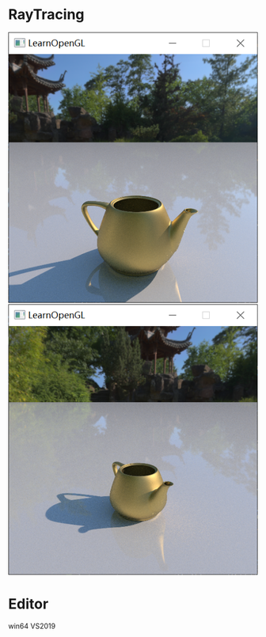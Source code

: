 # RayTracing
![image](https://github.com/nofushanquan/RayTracing/blob/master/image/1.png)
![image](https://github.com/nofushanquan/RayTracing/blob/master/image/2.png)
# Editor
win64 VS2019

